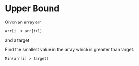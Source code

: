# Upper Bound

Given an array arr
```
arr[i] < arr[i+1]
```
and a target

Find the smallest value in the array which is grearter than target.
```
Min(arr[i] > target)
```